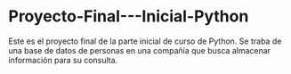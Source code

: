 # Proyecto-Final---Inicial-Python

Este es el proyecto final de la parte inicial de curso de Python.
Se traba de una base de datos de personas en una compañía que busca almacenar información para su consulta.
